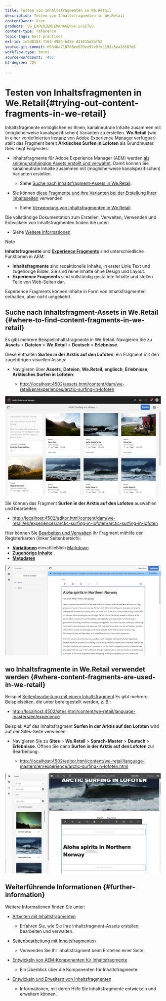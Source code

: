 ```yaml
---
title: Testen von Inhaltsfragmenten in We.Retail
description: Testen von Inhaltsfragmenten in We.Retail
contentOwner: User
products: SG_EXPERIENCEMANAGER/6.5/SITES
content-type: reference
topic-tags: best-practices
exl-id: 1e5d8184-7164-4984-b43e-421015e8bf52
source-git-commit: 69346a710708ee659ee97e9fdc193c8ea2658fe6
workflow-type: tm+mt
source-wordcount: '455'
ht-degree: 72%

---
```


# Testen von Inhaltsfragmenten in We.Retail{#trying-out-content-fragments-in-we-retail}

Inhaltsfragmente ermöglichen es Ihnen, kanalneutrale Inhalte zusammen mit (möglicherweise kanalspezifischen) Varianten zu erstellen. **We.Retail** (wie in einer vordefinierten Instanz von Adobe Experience Manager verfügbar) stellt das Fragment bereit **Arktisches Surfen in Lofoten** als Grundmuster. Dies zeigt Folgendes:

* Inhaltsfragmente für Adobe Experience Manager (AEM) werden [als seitenunabhängige Assets erstellt und verwaltet](/help/assets/content-fragments/content-fragments.md). Damit können Sie kanalneutrale Inhalte zusammen mit (möglicherweise kanalspezifischen) Varianten erstellen.

   * Siehe [Suche nach Inhaltsfragment-Assets in We.Retail](#where-to-find-content-fragments-in-we-retail).

* Sie können [diese Fragmente und ihre Varianten bei der Erstellung Ihrer Inhaltsseiten](/help/sites-authoring/content-fragments.md) verwenden.

   * Siehe [Verwendung von Inhaltsfragmenten in We.Retail](#where-content-fragments-are-used-in-we-retail).

Die vollständige Dokumentation zum Erstellen, Verwalten, Verwenden und Entwickeln von Inhaltsfragmenten finden Sie unter:

* Siehe [Weitere Informationen](#further-information).

>[!NOTE]
>
>**Inhaltsfragmente** und **[Experience Fragments](/help/sites-authoring/experience-fragments.md)** sind unterschiedliche Funktionen in AEM:
>
>* **Inhaltsfragmente** sind redaktionelle Inhalte, in erster Linie Text und zugehörige Bilder. Sie sind reine Inhalte ohne Design und Layout.
>* **Experience Fragments** sind vollständig gestaltete Inhalte und stellen Teile von Web-Seiten dar.
>
>Experience Fragments können Inhalte in Form von Inhaltsfragmenten enthalten, aber nicht umgekehrt.

## Suche nach Inhaltsfragment-Assets in We.Retail {#where-to-find-content-fragments-in-we-retail}

Es gibt mehrere Beispielinhaltsfragmente in We.Retail. Navigieren Sie zu **Assets** > **Dateien** > **We.Retail** > **Deutsch** > **Erlebnisse**.

Diese enthalten **Surfen in der Arktis auf den Lofoten**, ein Fragment mit den zugehörigen visuellen Assets:

* Navigieren über **Assets**, **Dateien**, **We.Retail**, **englisch**, **Erlebnisse**, **Arktisches Surfen in Lofoten**:

   * [http://localhost:4502/assets.html/content/dam/we-retail/en/experiences/arctic-surfing-in-lofoten](http://localhost:4502/assets.html/content/dam/we-retail/en/experiences/arctic-surfing-in-lofoten ) 

![cf-44](assets/cf-44.png)

Sie können das Fragment **Surfen in der Arktis auf den Lofoten** auswählen und bearbeiten:

* [http://localhost:4502/editor.html/content/dam/we-retail/en/experiences/arctic-surfing-in-lofoten/arctic-surfing-in-lofoten](http://localhost:4502/editor.html/content/dam/we-retail/en/experiences/arctic-surfing-in-lofoten/arctic-surfing-in-lofoten)

Hier können Sie [Bearbeiten und Verwalten](/help/assets/content-fragments/content-fragments.md) Ihr Fragment mithilfe der Registerkarten (linker Seitenbereich):

<!--![cf-45-aa](do-not-localize/cf-45-aa.png) ![cf-45-a](do-not-localize/cf-45-a.png) ASSET does not exist-->

* **[Variationen](/help/assets/content-fragments/content-fragments-variations.md)** einschließlich [Markdown](/help/assets/content-fragments/content-fragments-markdown.md)
* **[Zugehörige Inhalte](/help/assets/content-fragments/content-fragments-assoc-content.md)**
* **[Metadaten](/help/assets/content-fragments/content-fragments-metadata.md)**

![cf-46](assets/cf-46.png)

## wo Inhaltsfragmente in We.Retail verwendet werden {#where-content-fragments-are-used-in-we-retail}

Beispiel [Seitenbearbeitung mit einem Inhaltsfragment](/help/sites-authoring/content-fragments.md) Es gibt mehrere Beispielseiten, die unter bereitgestellt werden, z. B.:

* [http://localhost:4502/sites.html/content/we-retail/language-masters/en/experience](http://localhost:4502/sites.html/content/we-retail/language-masters/en/experience)

Beispiel: Auf das Inhaltsfragment **Surfen in der Arktis auf den Lofoten** wird auf der Sites-Seite verwiesen:

* Navigieren Sie zu **Sites** > **We.Retail** > **Sprach-Master** > **Deutsch** > **Erlebnisse**. Öffnen Sie dann **Surfen in der Arktis auf den Lofoten** zur Bearbeitung:

   * [http://localhost:4502/editor.html/content/we-retail/language-masters/en/experience/arctic-surfing-in-lofoten.html](http://localhost:4502/editor.html/content/we-retail/language-masters/en/experience/arctic-surfing-in-lofoten.html)

![cf-53](assets/cf-53.png)

## Weiterführende Informationen {#further-information}

Weitere Informationen finden Sie unter:

* [Arbeiten mit Inhaltsfragmenten](/help/assets/content-fragments/content-fragments.md)

   * Erfahren Sie, wie Sie Ihre Inhaltsfragment-Assets erstellen, bearbeiten und verwalten.

* [Seitenbearbeitung mit Inhaltsfragmenten](/help/sites-authoring/content-fragments.md)

   * Verwenden Sie Ihr Inhaltsfragment beim Erstellen einer Seite.

* [Entwickeln von AEM-Komponenten für Inhaltsfragmente](/help/sites-developing/components-content-fragments.md)

   * Ein Überblick über die Komponenten für Inhaltsfragmente.

* [Entwickeln und Erweitern von Inhaltsfragmenten](/help/sites-developing/customizing-content-fragments.md)

   * Informationen, mit deren Hilfe Sie Inhaltsfragmente entwickeln und erweitern können.
